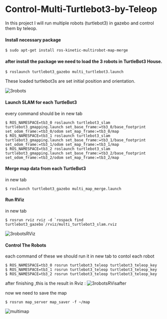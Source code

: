 # Control-Multi-Turtlebot3-by-Teleop

In this project I will run  multiple robots (turtlebot3) in gazebo and control them by teleop.

#### Install necessary package 
```
$ sudo apt-get install ros-kinetic-multirobot-map-merge
```
#### after install the package we need to load the 3 robots in TurtleBot3 House.
```
$ roslaunch turtlebot3_gazebo multi_turtlebot3.launch
```
These loaded turtlebot3s are set initial position and orientation. 

![3robots](https://user-images.githubusercontent.com/85634104/127886545-21222b26-97b9-4c7b-a489-0fe063ee63d7.png)

#### Launch SLAM for each TurtleBot3
every command should be in new tab 
```
$ ROS_NAMESPACE=tb3_0 roslaunch turtlebot3_slam turtlebot3_gmapping.launch set_base_frame:=tb3_0/base_footprint set_odom_frame:=tb3_0/odom set_map_frame:=tb3_0/map
$ ROS_NAMESPACE=tb3_1 roslaunch turtlebot3_slam turtlebot3_gmapping.launch set_base_frame:=tb3_1/base_footprint set_odom_frame:=tb3_1/odom set_map_frame:=tb3_1/map
$ ROS_NAMESPACE=tb3_2 roslaunch turtlebot3_slam turtlebot3_gmapping.launch set_base_frame:=tb3_2/base_footprint set_odom_frame:=tb3_2/odom set_map_frame:=tb3_2/map
```
#### Merge map data from each TurtleBot3
in new tab
```
$ roslaunch turtlebot3_gazebo multi_map_merge.launch
```
#### Run RViz
in new tab
```
$ rosrun rviz rviz -d `rospack find turtlebot3_gazebo`/rviz/multi_turtlebot3_slam.rviz
```
![3robotsRViz](https://user-images.githubusercontent.com/85634104/127886797-fb975a93-7422-456c-8990-517c8ac99cf1.png)

#### Control The Robots
each command of these we should run it in new tab to contol each robot 
```
$ ROS_NAMESPACE=tb3_0 rosrun turtlebot3_teleop turtlebot3_teleop_key
$ ROS_NAMESPACE=tb3_1 rosrun turtlebot3_teleop turtlebot3_teleop_key
$ ROS_NAMESPACE=tb3_2 rosrun turtlebot3_teleop turtlebot3_teleop_key
```
after finishing ,this is the result in Rviz :
![3robotsRVisafter](https://user-images.githubusercontent.com/85634104/127887505-fd24db6a-096d-46d9-8b6d-51dae05d1de9.png)

now we need to save the map 
```
$ rosrun map_server map_saver -f ~/map
```

![multimap](https://user-images.githubusercontent.com/85634104/127887753-8d2dae03-6499-49dd-9f57-2fc79ca2be4f.png)




